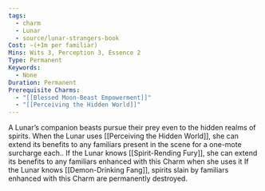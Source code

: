 ```yaml
---
tags:
  - charm
  - Lunar
  - source/lunar-strangers-book
Cost: —(+1m per familiar)
Mins: Wits 3, Perception 3, Essence 2
Type: Permanent
Keywords:
  - None
Duration: Permanent
Prerequisite Charms:
  - "[[Blessed Moon-Beast Empowerment]]"
  - "[[Perceiving the Hidden World]]"
---
```

A Lunar’s companion beasts pursue their prey even to the hidden realms of spirits.
When the Lunar uses [[Perceiving the Hidden World]], she can extend its benefits to any familiars present in the scene for a one-mote surcharge each..
If the Lunar knows [[Spirit-Rending Fury]], she can extend its benefits to any familiars enhanced with this Charm when she uses it If the Lunar knows [[Demon-Drinking Fang]], spirits slain by familiars enhanced with this Charm are permanently destroyed.